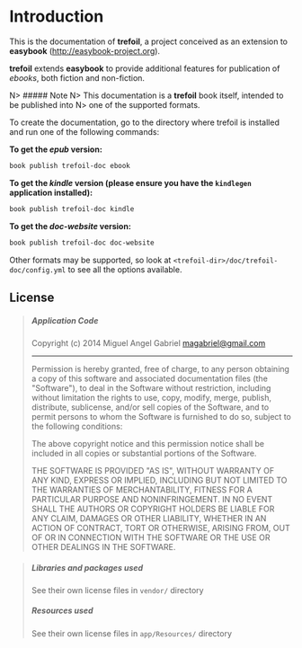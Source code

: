 Introduction
============

This is the documentation of **trefoil**, a project conceived as an extension
to **easybook** (<http://easybook-project.org>). 

**trefoil** extends **easybook** to provide additional features for publication
of *ebooks*, both fiction and non-fiction.

N> ##### Note
N> This documentation is a **trefoil** book itself, intended to be published into
N> one of the supported formats. 

To create the documentation, go to the directory where trefoil is installed and run 
one of the following commands:

**To get the *epub* version:**
 
~~~.bash
book publish trefoil-doc ebook 
~~~

**To get the *kindle* version (please ensure you have the `kindlegen` application 
installed):**
 
~~~.bash
book publish trefoil-doc kindle
~~~

**To get the *doc-website* version:**
 
~~~.bash
book publish trefoil-doc doc-website
~~~

Other formats may be supported, so look at 
`<trefoil-dir>/doc/trefoil-doc/config.yml` to see all the options available.

## License

> ##### Application Code
> 
> Copyright (c) 2014 Miguel Angel Gabriel <magabriel@gmail.com>
> 
> - - -
> 
> Permission is hereby granted, free of charge, to any person obtaining a copy of
> this software and associated documentation files (the "Software"), to deal in
> the Software without restriction, including without limitation the rights to
> use, copy, modify, merge, publish, distribute, sublicense, and/or sell copies
> of the Software, and to permit persons to whom the Software is furnished to do
> so, subject to the following conditions:
> 
> The above copyright notice and this permission notice shall be included in all
> copies or substantial portions of the Software.
> 
> THE SOFTWARE IS PROVIDED "AS IS", WITHOUT WARRANTY OF ANY KIND, EXPRESS OR
> IMPLIED, INCLUDING BUT NOT LIMITED TO THE WARRANTIES OF MERCHANTABILITY,
> FITNESS FOR A PARTICULAR PURPOSE AND NONINFRINGEMENT. IN NO EVENT SHALL THE
> AUTHORS OR COPYRIGHT HOLDERS BE LIABLE FOR ANY CLAIM, DAMAGES OR OTHER
> LIABILITY, WHETHER IN AN ACTION OF CONTRACT, TORT OR OTHERWISE, ARISING FROM,
> OUT OF OR IN CONNECTION WITH THE SOFTWARE OR THE USE OR OTHER DEALINGS IN THE
> SOFTWARE.

> ##### Libraries and packages used ##
> 
> See their own license files in `vendor/` directory
>
> ##### Resources used ##
>
> See their own license files in `app/Resources/` directory
